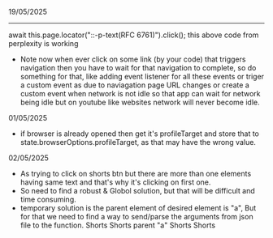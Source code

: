 19/05/2025

---

await this.page.locator("::-p-text(RFC 6761)").click();
this above code from perplexity is working

- Note now when ever click on some link (by your code) that triggers navigation then you have to wait for that navigation to complete, so do something for that, like adding event listener for all these events or triger a custom event as due to naviagation page URL changes or create a custom event when network is not idle so that app can wait for network being idle but on youtube like websites network will never become idle.

01/05/2025

- if browser is already opened then get it's profileTarget and store that to state.browserOptions.profileTarget, as that may have the wrong value.

02/05/2025

- As trying to click on shorts btn but there are more than one elements having same text and that's why it's clicking on first one.
- So need to find a robust & Globol solution, but that will be difficult and time consuming.
- temporary solution is the parent element of desired element is "a", But for that we need to find a way to send/parse the arguments from json file to the function.
  <yt-formatted-string class="title style-scope ytd-guide-entry-renderer">Shorts</yt-formatted-string>
  <span class="title style-scope ytd-mini-guide-entry-renderer">Shorts</span> parent "a"
  <span id="title" class="style-scope ytd-rich-shelf-renderer">Shorts</span>
  <span id="title" class="style-scope ytd-rich-shelf-renderer">Shorts</span>

